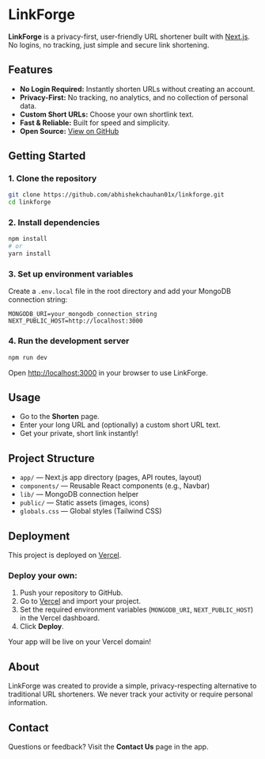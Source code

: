 # LinkForge

**LinkForge** is a privacy-first, user-friendly URL shortener built with [Next.js](https://nextjs.org).
No logins, no tracking, just simple and secure link shortening.

## Features

- **No Login Required:** Instantly shorten URLs without creating an account.
- **Privacy-First:** No tracking, no analytics, and no collection of personal data.
- **Custom Short URLs:** Choose your own shortlink text.
- **Fast & Reliable:** Built for speed and simplicity.
- **Open Source:** [View on GitHub](https://github.com/abhishekchauhan01x/linkforge)

## Getting Started

### 1. Clone the repository

```bash
git clone https://github.com/abhishekchauhan01x/linkforge.git
cd linkforge
```

### 2. Install dependencies

```bash
npm install
# or
yarn install
```

### 3. Set up environment variables

Create a `.env.local` file in the root directory and add your MongoDB connection string:

```
MONGODB_URI=your_mongodb_connection_string
NEXT_PUBLIC_HOST=http://localhost:3000
```

### 4. Run the development server

```bash
npm run dev
```

Open [http://localhost:3000](http://localhost:3000) in your browser to use LinkForge.

## Usage

- Go to the **Shorten** page.
- Enter your long URL and (optionally) a custom short URL text.
- Get your private, short link instantly!

## Project Structure

- `app/` — Next.js app directory (pages, API routes, layout)
- `components/` — Reusable React components (e.g., Navbar)
- `lib/` — MongoDB connection helper
- `public/` — Static assets (images, icons)
- `globals.css` — Global styles (Tailwind CSS)

## Deployment

This project is deployed on [Vercel](https://vercel.com/).

### Deploy your own:

1. Push your repository to GitHub.
2. Go to [Vercel](https://vercel.com/new) and import your project.
3. Set the required environment variables (`MONGODB_URI`, `NEXT_PUBLIC_HOST`) in the Vercel dashboard.
4. Click **Deploy**.

Your app will be live on your Vercel domain!

## About

LinkForge was created to provide a simple, privacy-respecting alternative to traditional URL shorteners.
We never track your activity or require personal information.

## Contact

Questions or feedback? Visit the **Contact Us** page in the app.
